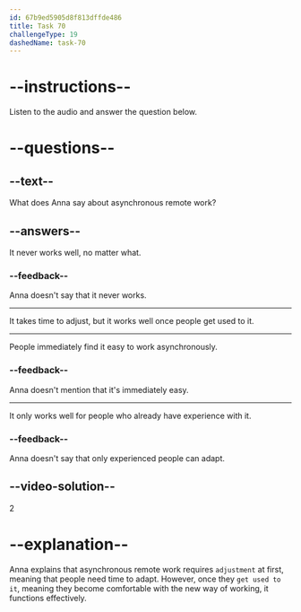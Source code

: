 ```yaml
---
id: 67b9ed5905d8f813dffde486
title: Task 70
challengeType: 19
dashedName: task-70
---
```


<!-- (Audio) Anna: It takes some adjustment, but once people get used to it, it works quite well. -->

# --instructions--

Listen to the audio and answer the question below.

# --questions--

## --text--

What does Anna say about asynchronous remote work?

## --answers--

It never works well, no matter what.

### --feedback--

Anna doesn't say that it never works.

---

It takes time to adjust, but it works well once people get used to it.

---

People immediately find it easy to work asynchronously.

### --feedback--

Anna doesn't mention that it's immediately easy.

---

It only works well for people who already have experience with it.

### --feedback--

Anna doesn't say that only experienced people can adapt.

## --video-solution--

2

# --explanation--

Anna explains that asynchronous remote work requires `adjustment` at first, meaning that people need time to adapt. However, once they `get used to it`, meaning they become comfortable with the new way of working, it functions effectively.
